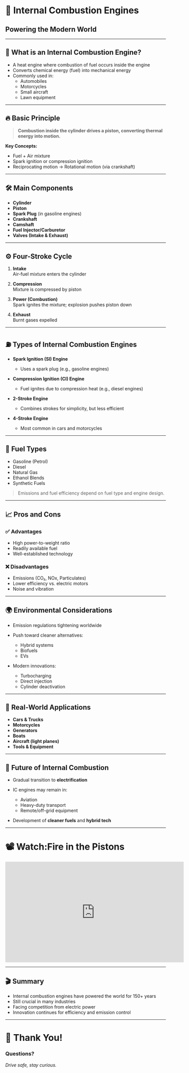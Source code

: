 # 🔧 Internal Combustion Engines  
## Powering the Modern World

---

## 🚗 What is an Internal Combustion Engine?

- A heat engine where combustion of fuel occurs inside the engine
- Converts chemical energy (fuel) into mechanical energy
- Commonly used in:
  - Automobiles
  - Motorcycles
  - Small aircraft
  - Lawn equipment

---

## 🔥 Basic Principle

> **Combustion inside the cylinder drives a piston, converting thermal energy into motion.**

**Key Concepts:**
- Fuel + Air mixture
- Spark ignition or compression ignition
- Reciprocating motion → Rotational motion (via crankshaft)

---

## 🛠️ Main Components

- **Cylinder**  
- **Piston**  
- **Spark Plug** (in gasoline engines)  
- **Crankshaft**  
- **Camshaft**  
- **Fuel Injector/Carburetor**  
- **Valves (Intake & Exhaust)**

---

## ⚙️ Four-Stroke Cycle

1. **Intake**  
   Air-fuel mixture enters the cylinder

2. **Compression**  
   Mixture is compressed by piston

3. **Power (Combustion)**  
   Spark ignites the mixture; explosion pushes piston down

4. **Exhaust**  
   Burnt gases expelled

---

## ⛽ Types of Internal Combustion Engines

- **Spark Ignition (SI) Engine**  
  - Uses a spark plug (e.g., gasoline engines)

- **Compression Ignition (CI) Engine**  
  - Fuel ignites due to compression heat (e.g., diesel engines)

- **2-Stroke Engine**  
  - Combines strokes for simplicity, but less efficient

- **4-Stroke Engine**  
  - Most common in cars and motorcycles

---

## 🧪 Fuel Types

- Gasoline (Petrol)  
- Diesel  
- Natural Gas  
- Ethanol Blends  
- Synthetic Fuels

> Emissions and fuel efficiency depend on fuel type and engine design.

---

## 📈 Pros and Cons

### ✅ Advantages
- High power-to-weight ratio  
- Readily available fuel  
- Well-established technology

### ❌ Disadvantages
- Emissions (CO₂, NOx, Particulates)  
- Lower efficiency vs. electric motors  
- Noise and vibration

---

## 🌍 Environmental Considerations

- Emission regulations tightening worldwide  
- Push toward cleaner alternatives:
  - Hybrid systems
  - Biofuels
  - EVs

- Modern innovations:
  - Turbocharging
  - Direct injection
  - Cylinder deactivation

---

## 🏁 Real-World Applications

- **Cars & Trucks**  
- **Motorcycles**  
- **Generators**  
- **Boats**  
- **Aircraft (light planes)**  
- **Tools & Equipment**

---

## 🔮 Future of Internal Combustion

- Gradual transition to **electrification**  
- IC engines may remain in:
  - Aviation
  - Heavy-duty transport
  - Remote/off-grid equipment

- Development of **cleaner fuels** and **hybrid tech**


---
# 📽️ Watch:Fire in the Pistons

<iframe width="560" height="315" src="https://www.youtube.com/embed/PeWQF9Xhp7E" frameborder="0" allowfullscreen></iframe>

---
## 🎬 Summary

- Internal combustion engines have powered the world for 150+ years  
- Still crucial in many industries  
- Facing competition from electric power  
- Innovation continues for efficiency and emission control

---

# 🙏 Thank You!  
### Questions?

*Drive safe, stay curious.*

